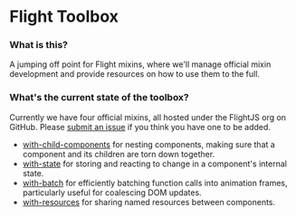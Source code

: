 # Flight Toolbox

### What is this?

A jumping off point for Flight mixins, where we'll manage official mixin development and provide resources on how to use them to the full.

### What's the current state of the toolbox?

Currently we have four official mixins, all hosted under the FlightJS org on GitHub. Please [submit an issue](https://github.com/flightjs/flight-toolbox/issues/new) if you think you have one to be added.

- [with-child-components](https://github.com/flightjs/flight-with-child-components) for nesting components, making sure that a component and its children are torn down together.
- [with-state](https://github.com/flightjs/flight-with-state) for storing and reacting to change in a component's internal state.
- [with-batch](https://github.com/flightjs/flight-with-batch) for efficiently batching function calls into animation frames, particularly useful for coalescing DOM updates.
- [with-resources](https://github.com/flightjs/flight-with-resources) for sharing named resources between components.
